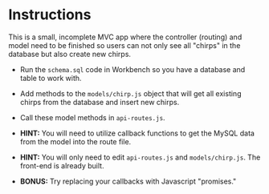 # Instructions

This is a small, incomplete MVC app where the controller (routing) and model need to be finished so users can not only see all "chirps" in the database but also create new chirps.

  * Run the `schema.sql` code in Workbench so you have a database and table to work with.

  * Add methods to the `models/chirp.js` object that will get all existing chirps from the database and insert new chirps.

  * Call these model methods in `api-routes.js`.

  * **HINT:** You will need to utilize callback functions to get the MySQL data from the model into the route file.

  * **HINT:** You will only need to edit `api-routes.js` and `models/chirp.js`. The front-end is already built.

  * **BONUS:** Try replacing your callbacks with Javascript "promises."
